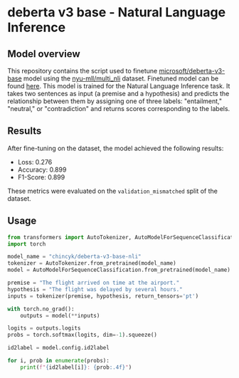 # deberta v3 base - Natural Language Inference

## Model overview
This repository contains the script used to finetune [microsoft/deberta-v3-base](https://huggingface.co/microsoft/deberta-v3-base) model using the [nyu-mll/multi_nli](https://huggingface.co/datasets/nyu-mll/multi_nli) dataset. Finetuned model can be found [here](https://huggingface.co/chincyk/deberta-v3-base-nli).
This model is trained for the Natural Language Inference task. It takes two sentences as input (a premise and a hypothesis) and predicts the relationship between them by assigning one of three labels: "entailment," "neutral," or "contradiction" and returns scores corresponding to the labels.

## Results
After fine-tuning on the dataset, the model achieved the following results:

- Loss: 0.276
- Accuracy: 0.899
- F1-Score: 0.899

These metrics were evaluated on the `validation_mismatched` split of the dataset.

## Usage
```python
from transformers import AutoTokenizer, AutoModelForSequenceClassification
import torch

model_name = "chincyk/deberta-v3-base-nli"
tokenizer = AutoTokenizer.from_pretrained(model_name)
model = AutoModelForSequenceClassification.from_pretrained(model_name)

premise = "The flight arrived on time at the airport."
hypothesis = "The flight was delayed by several hours."
inputs = tokenizer(premise, hypothesis, return_tensors='pt')

with torch.no_grad():
    outputs = model(**inputs)

logits = outputs.logits
probs = torch.softmax(logits, dim=-1).squeeze()

id2label = model.config.id2label

for i, prob in enumerate(probs):
    print(f"{id2label[i]}: {prob:.4f}")
```
